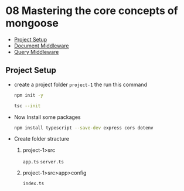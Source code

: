 # 08 Mastering the core concepts of mongoose

- [Project Setup](#)
- [Document Middleware](#)
- [Query Middleware](#)

## Project Setup

- create a project folder `project-1` the run this command

  ```bash
  npm init -y
  ```

  ```bash
  tsc --init
  ```

- Now Install some packages

  ```bash
  npm install typescript --save-dev express cors dotenv
  ```

- Create folder stracture

  1.  project-1>src

      `app.ts`
      `server.ts`

  2.  project-1>src>app>config

      `index.ts`
